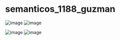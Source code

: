 # semanticos_1188_guzman

![image](https://github.com/user-attachments/assets/1e8340fc-480f-4c0b-a6a6-1ad96e5454be)
![image](https://github.com/user-attachments/assets/9aedbfdb-04ad-44c0-a03d-db25ad24f862)

![image](https://github.com/user-attachments/assets/21c849cb-b90f-4505-8374-60d3ffd0bd5e)
![image](https://github.com/user-attachments/assets/d2e37a64-8d58-4f4b-8a77-d068b1ec05aa)
